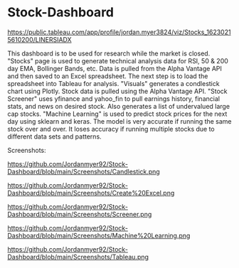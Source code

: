 # Stock-Dashboard

https://public.tableau.com/app/profile/jordan.myer3824/viz/Stocks_16230215610200/LINERSIADX

This dashboard is to be used for research while the market is closed. "Stocks" page is used to generate technical analysis data for RSI, 50 & 200 day EMA, Bollinger Bands, etc. Data is pulled from the Alpha Vantage API and then saved to an Excel spreadsheet. The next step is to load the spreadsheet into Tableau for analysis. "Visuals" generates a condlestick chart using Plotly. Stock data is pulled using the Alpha Vantage API. "Stock Screener" uses yfinance and yahoo_fin to pull earnings history, financial stats, and news on desired stock. Also generates a list of undervalued large cap stocks. "Machine Learning" is used to predict stock prices for the next day using sklearn and keras. The model is very accurate if running the same stock over and over. It loses accuracy if running multiple stocks due to different data sets and patterns.  

Screenshots:

https://github.com/Jordanmyer92/Stock-Dashboard/blob/main/Screenshots/Candlestick.png

https://github.com/Jordanmyer92/Stock-Dashboard/blob/main/Screenshots/Create%20Excel.png

https://github.com/Jordanmyer92/Stock-Dashboard/blob/main/Screenshots/Screener.png

https://github.com/Jordanmyer92/Stock-Dashboard/blob/main/Screenshots/Machine%20Learning.png

https://github.com/Jordanmyer92/Stock-Dashboard/blob/main/Screenshots/Tableau.png
